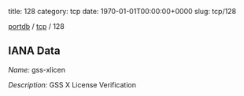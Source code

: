 title: 128
category: tcp
date: 1970-01-01T00:00:00+0000
slug: tcp/128

[portdb](/) / [tcp](/category/tcp.html) / 128


## IANA Data

_Name:_ gss-xlicen

_Description:_ GSS X License Verification

